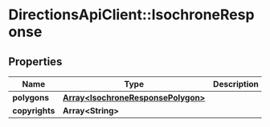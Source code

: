 # DirectionsApiClient::IsochroneResponse

## Properties
Name | Type | Description | Notes
------------ | ------------- | ------------- | -------------
**polygons** | [**Array&lt;IsochroneResponsePolygon&gt;**](IsochroneResponsePolygon.md) |  | [optional] 
**copyrights** | **Array&lt;String&gt;** |  | [optional] 


